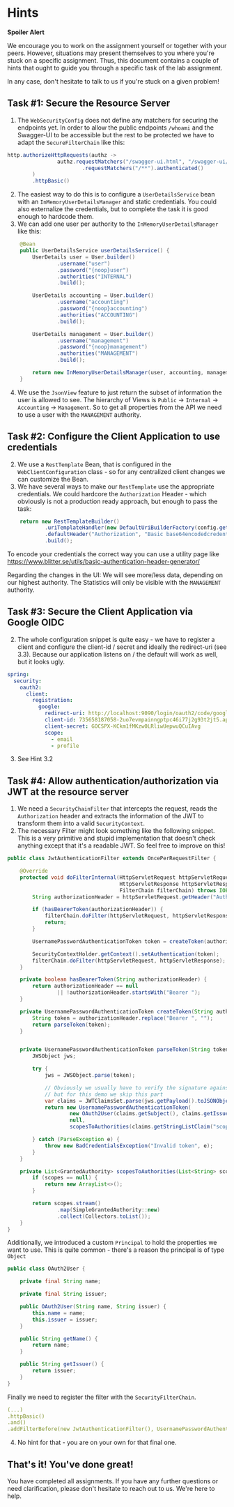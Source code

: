 # Hints

**Spoiler Alert**

We encourage you to work on the assignment yourself or together with your peers. However, situations may present themselves to you where you're stuck on a specific assignment. Thus, this document contains a couple of hints that ought to guide you through a specific task of the lab assignment.

In any case, don't hesitate to talk to us if you're stuck on a given problem!

## Task #1: Secure the Resource Server

1. The `WebSecurityConfig` does not define any matchers for securing the endpoints yet. In order to allow the public endpoints `/whoami` and the Swagger-UI to be accessible but the rest to be protected we have to adapt the `SecureFilterChain` like this: 

```java
http.authorizeHttpRequests(authz ->
                authz.requestMatchers("/swagger-ui.html", "/swagger-ui/*", "/v3/**", "/whoami").permitAll()
                        .requestMatchers("/**").authenticated()
        )
        .httpBasic()
```

2. The easiest way to do this is to configure a `UserDetailsService` bean with an `InMemoryUserDetailsManager` and static credentials. You could also externalize the credentials, but to complete the task it is good enough to hardcode them.
3. We can add one user per authority to the `InMemoryUserDetailsManager` like this:
```java
    @Bean
    public UserDetailsService userDetailsService() {
        UserDetails user = User.builder()
                .username("user")
                .password("{noop}user")
                .authorities("INTERNAL")
                .build();

        UserDetails accounting = User.builder()
                .username("accounting")
                .password("{noop}accounting")
                .authorities("ACCOUNTING")
                .build();

        UserDetails management = User.builder()
                .username("management")
                .password("{noop}management")
                .authorities("MANAGEMENT")
                .build();

        return new InMemoryUserDetailsManager(user, accounting, management);
    }
```
4. We use the `JsonView` feature to just return the subset of information the user is allowed to see. The hierarchy of Views is `Public` -> `Internal` -> `Accounting` -> `Management`. So to get all properties from the API we need to use a user with the `MANAGEMENT` authority.

## Task #2: Configure the Client Application to use credentials

2. We use a `RestTemplate` Bean, that is configured in the `WebClientConfiguration` class - so for any centralized client changes we can customize the Bean.
3. We have several ways to make our `RestTemplate` use the appropriate credentials. We could hardcore the `Authorization` Header - which obviously is not a production ready approach, but enough to pass the task:
```java
    return new RestTemplateBuilder()
            .uriTemplateHandler(new DefaultUriBuilderFactory(config.getResourceUrl()))
            .defaultHeader("Authorization", "Basic base64encodedcredentials")
            .build();
```
To encode your credentials the correct way you can use a utility page like https://www.blitter.se/utils/basic-authentication-header-generator/

Regarding the changes in the UI: We will see more/less data, depending on our highest authority. The Statistics will only be visible with the `MANAGEMENT` authority.

## Task #3: Secure the Client Application via Google OIDC

2. The whole configuration snippet is quite easy - we have to register a client and configure the client-id / secret and ideally the redirect-uri (see 3.3). Because our application listens on / the default will work as well, but it looks ugly.
```yaml
spring:
  security:
    oauth2:
      client:
        registration:
          google:
            redirect-uri: http://localhost:9090/login/oauth2/code/google
            client-id: 735658187058-2uo7evmpainngptpc46i77j2g93t2jt5.apps.googleusercontent.com
            client-secret: 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
            scope:
              - email
              - profile
```
3. See Hint 3.2

## Task #4: Allow authentication/authorization via JWT at the resource server

1.  We need a `SecurityChainFilter` that intercepts the request, reads the `Authorization` header and extracts the information of the JWT to transform them into a valid `SecurityContext`.
2. The necessary Filter might look something like the following snippet. This is a very primitive and stupid implementation that doesn't check anything except that it's a readable JWT. So feel free to improve on this!
```java
public class JwtAuthenticationFilter extends OncePerRequestFilter {

    @Override
    protected void doFilterInternal(HttpServletRequest httpServletRequest,
                                    HttpServletResponse httpServletResponse,
                                    FilterChain filterChain) throws IOException, ServletException {
        String authorizationHeader = httpServletRequest.getHeader("Authorization");

        if (hasBearerToken(authorizationHeader)) {
            filterChain.doFilter(httpServletRequest, httpServletResponse);
            return;
        }

        UsernamePasswordAuthenticationToken token = createToken(authorizationHeader);

        SecurityContextHolder.getContext().setAuthentication(token);
        filterChain.doFilter(httpServletRequest, httpServletResponse);
    }

    private boolean hasBearerToken(String authorizationHeader) {
        return authorizationHeader == null
                || !authorizationHeader.startsWith("Bearer ");
    }

    private UsernamePasswordAuthenticationToken createToken(String authorizationHeader) {
        String token = authorizationHeader.replace("Bearer ", "");
        return parseToken(token);
    }


    private UsernamePasswordAuthenticationToken parseToken(String token) {
        JWSObject jws;

        try {
            jws = JWSObject.parse(token);

            // Obviously we usually have to verify the signature against the JWKs of the issuer
            // but for this demo we skip this part
            var claims = JWTClaimsSet.parse(jws.getPayload().toJSONObject());
            return new UsernamePasswordAuthenticationToken(
                    new OAuth2User(claims.getSubject(), claims.getIssuer()),
                    null,
                    scopesToAuthorities(claims.getStringListClaim("scope")));

        } catch (ParseException e) {
            throw new BadCredentialsException("Invalid token", e);
        }
    }

    private List<GrantedAuthority> scopesToAuthorities(List<String> scopes) {
        if (scopes == null) {
            return new ArrayList<>();
        }

        return scopes.stream()
                .map(SimpleGrantedAuthority::new)
                .collect(Collectors.toList());
    }
}
```

Additionally, we introduced a custom `Principal` to hold the properties we want to use. This is quite common - there's a reason the principal is of type `Object`
```java
public class OAuth2User {

    private final String name;

    private final String issuer;

    public OAuth2User(String name, String issuer) {
        this.name = name;
        this.issuer = issuer;
    }

    public String getName() {
        return name;
    }

    public String getIssuer() {
        return issuer;
    }
}
```

Finally we need to register the filter with the `SecurityFilterChain`.
```yaml
(...)
.httpBasic()
.and()
.addFilterBefore(new JwtAuthenticationFilter(), UsernamePasswordAuthenticationFilter.class);
```

4. No hint for that - you are on your own for that final one. 

## That's it! You've done great!

You have completed all assignments. If you have any further questions or need clarification, please don't hesitate to reach out to us. We're here to help.